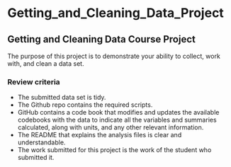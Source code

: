 # Getting_and_Cleaning_Data_Project

## Getting and Cleaning Data Course Project

The purpose of this project is to demonstrate your ability to collect, work with, and clean a data set.

### Review criteria

* The submitted data set is tidy. 
* The Github repo contains the required scripts.
* GitHub contains a code book that modifies and updates the available codebooks with the data to indicate all the variables and summaries calculated, along with units, and any other relevant information.
* The README that explains the analysis files is clear and understandable.
* The work submitted for this project is the work of the student who submitted it.
